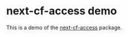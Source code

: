 # next-cf-access demo

This is a demo of the [next-cf-access](https://github.com/kyori19/next-cf-access) package.
